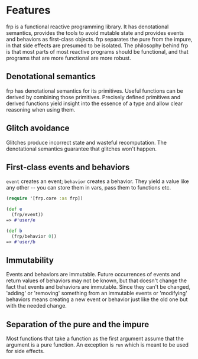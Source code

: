 # Features
frp is a functional reactive programming library. It has denotational semantics, provides the tools to avoid mutable state and provides events and behaviors as first-class objects. frp separates the pure from the impure, in that side effects are presumed to be isolated. The philosophy behind frp is that most parts of most reactive programs should be functional, and that programs that are more functional are more robust.

## Denotational semantics
frp has denotational semantics for its primitives. Useful functions can be derived by combining those primitives. Precisely defined primitives and derived functions yield insight into the essence of a type and allow clear reasoning when using them.

## Glitch avoidance
Glitches produce incorrect state and wasteful recomputation. The denotational semantics guarantee that glitches won't happen.

## First-class events and behaviors
`event` creates an event; `behavior` creates a behavior. They yield a value like any other -- you can store them in vars, pass them to functions etc.

```clojure
(require '[frp.core :as frp])

(def e 
  (frp/event))
=> #'user/e

(def b
  (frp/behavior 0))
=> #'user/b
```

## Immutability
Events and behaviors are immutable. Future occurrences of events and return values of behaviors may not be known, but that doesn't change the fact that events and behaviors are immutable. Since they can't be changed, 'adding' or 'removing' something from an immutable events or 'modifying' behaviors means creating a new event or behavior just like the old one but with the needed change.

## Separation of the pure and the impure
Most functions that take a function as the first argument assume that the argument is a pure function. An exception is `run` which is meant to be used for side effects.
